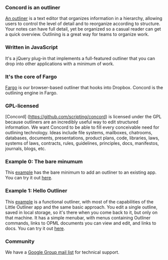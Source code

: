 ### Concord is an outliner

[An outliner](http://docs.fargo.io/outlinerHowto) is a text editor that organizes information in a hierarchy, allowing users to control the level of detail and to reorganize according to structure. Your notes can have full detail, yet be organized so a casual reader can get a quick overview. Outlining is a great way for teams to organize work. 


### Written in JavaScript

It's a jQuery plug-in that implements a full-featured outliner that you can drop into other applications with a minimum of work. 


### It's the core of Fargo

[Fargo](http://fargo.io/) is our browser-based outliner that hooks into Dropbox. 
Concord is the outlining engine in Fargo.


### GPL-licensed

[Concord] (https://github.com/scripting/concord) is licensed under the GPL because outliners are an incredibly useful way to edit structured information. We want Concord to be able to fill every conceivable need for outlining technology. 
Ideas include file systems, mailboxes, chatrooms, databases, documents, presentations, product plans, code, libraries, laws, systems of laws, contracts, rules, guidelines, principles, docs, manifestos, journals, blogs, etc. 


### Example 0: The bare minumum

This <a href="https://github.com/scripting/concord/tree/master/example0">example</a> has the bare minimum to add an outliner to an existing app.
You can try it out <a href="http://example0.blorkmark.com/">here</a>. 


### Example 1: Hello Outliner

This <a href="https://github.com/scripting/concord/tree/master/example1">example</a> is a functional outliner, with most of the capabilities of the Little Outliner app and the same basic approach. You edit a single outline, saved in local storage, so it's there when you come back to it, but only on that machine.
It has a simple menubar, with menus containing Outliner commands, links to OPML documents you can view and edit, and links to docs.
You can try it out <a href="http://hello.blorkmark.com/">here</a>.


### Community

We have a <a href="https://groups.google.com/forum/?fromgroups#!forum/smallpicture-concord">Google Group mail list</a> for technical support.


